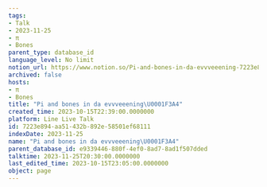 ```yaml
---
tags:
- Talk
- 2023-11-25
- π
- Bones
parent_type: database_id
language_level: No limit
notion_url: https://www.notion.so/Pi-and-bones-in-da-evvveeening-7223e894aa51432b892e58501ef68111
archived: false
hosts:
- π
- Bones
title: "Pi and bones in da evvveeening\U0001F3A4"
created_time: 2023-10-15T22:39:00.0000000
platform: Line Live Talk
id: 7223e894-aa51-432b-892e-58501ef68111
indexDate: 2023-11-25
name: "Pi and bones in da evvveeening\U0001F3A4"
parent_database_id: e9339446-880f-4ef0-8ad7-8ad1f507dded
talktime: 2023-11-25T20:30:00.0000000
last_edited_time: 2023-10-15T23:05:00.0000000
object: page
---
```



   
   
   
   

   
























